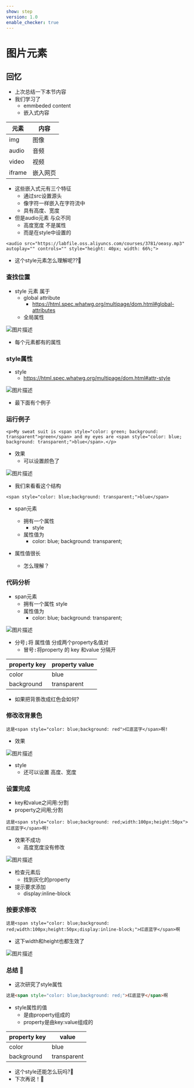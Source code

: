 ```yaml
---
show: step
version: 1.0
enable_checker: true
---
```


# 图片元素

## 回忆

- 上次总结一下本节内容
- 我们学习了
	- emmbeded content
	- 嵌入式内容

|元素|内容|
|---|---|
|img|图像|
|audio|音频|
|video|视频|
|iframe|嵌入网页|

- 这些嵌入式元有三个特征
	- 通过src设置源头
	- 像字符一样嵌入在字符流中
	- 具有高度、宽度
- 但是audio元素 与众不同
	- 高度宽度 不是属性
	- 而是在style中设置的

```
<audio src="https://labfile.oss.aliyuncs.com/courses/3781/oeasy.mp3" autoplay="" controls="" style="height: 40px; width: 66%;">
```

- 这个style元素怎么理解呢??🤔

### 查找位置

- style 元素 属于
	- global attribute
		- https://html.spec.whatwg.org/multipage/dom.html#global-attributes
	- 全局属性

![图片描述](https://doc.shiyanlou.com/courses/uid1190679-20240707-1720328422997)

- 每个元素都有的属性

### style属性

- style
	- https://html.spec.whatwg.org/multipage/dom.html#attr-style

![图片描述](https://doc.shiyanlou.com/courses/uid1190679-20240707-1720328506769)

- 最下面有个例子

###  运行例子

```
<p>My sweat suit is <span style="color: green; background:
transparent">green</span> and my eyes are <span style="color: blue;
background: transparent;">blue</span>.</p>
```

- 效果
	- 可以设置颜色了

![图片描述](https://doc.shiyanlou.com/courses/uid1190679-20240707-1720328826687)

- 我们来看看这个结构


```h5
<span style="color: blue;background: transparent;">blue</span>
```

- span元素
	- 拥有一个属性 
		- style
	- 属性值为 
		- color: blue;
background: transparent;

- 属性值很长
	- 怎么理解？
### 代码分析


- span元素
	- 拥有一个属性 style
	- 属性值为 
		- color: blue;
background: transparent;

![图片描述](https://doc.shiyanlou.com/courses/3781/labs/2750471/uid1190679-20241130-1732958556805) 


- 分号<kbd>;</kbd>将 属性值 分成两个property名值对
	- 冒号<kbd>:</kbd>将property 的 key 和value 分隔开

|property key | property value|
|---|---|
|color|blue|
|background|transparent|

- 如果把背景改成红色会如何?

### 修改改背景色

```
这是<span style="color: blue;background: red">红底蓝字</span>啊!
```

- 效果

![图片描述](https://doc.shiyanlou.com/courses/uid1190679-20240707-1720329420458)

- style 
	- 还可以设置 高度、宽度

### 设置完成

- key和value之间用:分割
- property之间用;分割

```
这是<span style="color: blue;background: red;width:100px;height:50px">红底蓝字</span>啊!
```

- 效果不成功
	- 高度宽度没有修改

![图片描述](https://doc.shiyanlou.com/courses/uid1190679-20240707-1720329688902)

- 检查元素后
	- 找到灰化的property
- 提示要求添加
	- display:inline-block

### 按要求修改

```
这是<span style="color: blue;background: red;width:100px;height:50px;display:inline-block;">红底蓝字</span>啊
```

- 这下width和height也都生效了

![图片描述](https://doc.shiyanlou.com/courses/uid1190679-20240707-1720329963566)


### 总结 🤔

- 这次研究了style属性

```html
这是<span style="color: blue;background: red;">红底蓝字</span>啊
```

- style属性的值 
	- 是由property组成的
	- property是由key:value组成的

|property key |value|
|---|---|
|color|blue|
|background|transparent|

- 这个style还能怎么玩吗?🤔
- 下次再说！👋